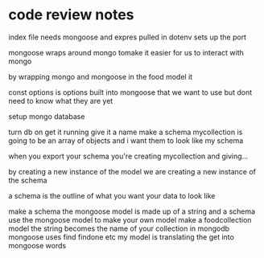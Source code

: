 # code review notes

index file needs mongoose and expres pulled in
dotenv sets up the port

mongoose wraps around mongo tomake it easier for us to interact with mongo

by wrapping mongo and mongoose in the food model it

const options is options built into mongoose that we want to use but dont need to know what they are yet

setup mongo database

turn db on get it running give it a name
make a schema
mycollection is going to be an array of objects and i want them to look like my schema

when you export your schema you're creating mycollection and giving...

by creating a new instance of the model we are creating a new instance of the schema

a schema is the outline of what you want your data to look like


make a schema
the mongoose model is made up of a string and a schema use the mongoose model to make your own model
make a foodcollection model
the string becomes the name of your collection in mongodb
mongoose uses find findone etc
my model is translating the get into mongoose words


